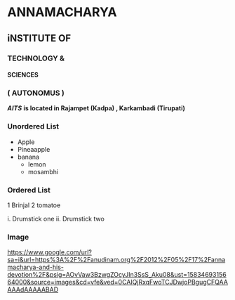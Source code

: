 # ANNAMACHARYA 
## iNSTITUTE OF 
### TECHNOLOGY &
#### SCIENCES

### ( AUTONOMUS )

***AITS***  **is located in Rajampet (Kadpa) , Karkambadi (Tirupati)**
### Unordered List
* Apple
* Pineaapple
* banana
  * lemon
  * mosambhi
  
### Ordered List  
1 Brinjal
2 tomatoe

  i. Drumstick one
  ii. Drumstick two


### Image
https://www.google.com/url?sa=i&url=https%3A%2F%2Fanudinam.org%2F2012%2F05%2F17%2Fannamacharya-and-his-devotion%2F&psig=AOvVaw3BzwgZOcyJIn3SsS_Aku08&ust=1583469315664000&source=images&cd=vfe&ved=0CAIQjRxqFwoTCJDwjoPBgugCFQAAAAAdAAAAABAD
